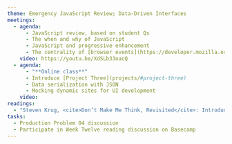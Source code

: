 ```yaml
---
theme: Emergency JavaScript Review; Data-Driven Interfaces
meetings:
  - agenda:
      - JavaScript review, based on student Qs
      - The when and why of JavaScript
      - JavaScript and progressive enhancement
      - The centrality of [browser events](https://developer.mozilla.org/en-US/docs/Web/Events)
    video: https://youtu.be/XdSLb33oacQ
  - agenda:
      - "**Online class**"
      - Introduce [Project Three](projects/#project-three)
      - Data serialization with JSON
      - Mocking dynamic sites for UI development
    video:
readings:
  - "Steven Krug, <cite>Don’t Make Me Think, Revisited</cite>: Introduction, Chapters&nbsp;1–8"
tasks:
  - Production Problem 04 discussion
  - Participate in Week Twelve reading discussion on Basecamp
---
```

